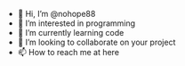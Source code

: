 - 👋 Hi, I’m @nohope88
- 👀 I’m interested in programming
- 🌱 I’m currently learning code
- 💞️ I’m looking to collaborate on your project
- 📫 How to reach me at here

<!---
nohope88/nohope88 is a ✨ special ✨ repository because its `README.md` (this file) appears on your GitHub profile.
You can click the Preview link to take a look at your changes.
--->
